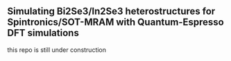 ## Simulating Bi2Se3/In2Se3 heterostructures for Spintronics/SOT-MRAM with Quantum-Espresso DFT simulations

this repo is still under construction
